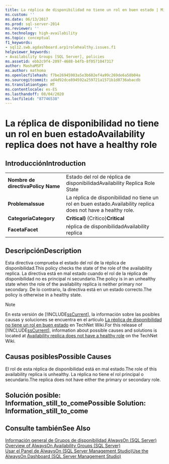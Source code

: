 ```yaml
---
title: La réplica de disponibilidad no tiene un rol en buen estado | Microsoft Docs
ms.custom: ''
ms.date: 06/13/2017
ms.prod: sql-server-2014
ms.reviewer: ''
ms.technology: high-availability
ms.topic: conceptual
f1_keywords:
- sql12.swb.agdashboard.arp1rolehealthy.issues.f1
helpviewer_keywords:
- Availability Groups [SQL Server], policies
ms.assetid: ebb2c9f4-2097-4688-b4fb-8f0571047317
author: MashaMSFT
ms.author: mathoma
ms.openlocfilehash: f7be26945903a5e3b602ef4a99c269de6a58b04a
ms.sourcegitcommit: ad4d92dce894592a259721a1571b1d8736abacdb
ms.translationtype: MT
ms.contentlocale: es-ES
ms.lasthandoff: 08/04/2020
ms.locfileid: "87746538"
---
```

# <a name="availability-replica-does-not-have-a-healthy-role"></a><span data-ttu-id="c4e00-102">La réplica de disponibilidad no tiene un rol en buen estado</span><span class="sxs-lookup"><span data-stu-id="c4e00-102">Availability replica does not have a healthy role</span></span>
    
## <a name="introduction"></a><span data-ttu-id="c4e00-103">Introducción</span><span class="sxs-lookup"><span data-stu-id="c4e00-103">Introduction</span></span>  
  
|||  
|-|-|  
|<span data-ttu-id="c4e00-104">**Nombre de directiva**</span><span class="sxs-lookup"><span data-stu-id="c4e00-104">**Policy Name**</span></span>|<span data-ttu-id="c4e00-105">Estado del rol de réplica de disponibilidad</span><span class="sxs-lookup"><span data-stu-id="c4e00-105">Availability Replica Role State</span></span>|  
|<span data-ttu-id="c4e00-106">**Problema**</span><span class="sxs-lookup"><span data-stu-id="c4e00-106">**Issue**</span></span>|<span data-ttu-id="c4e00-107">La réplica de disponibilidad no tiene un rol en buen estado.</span><span class="sxs-lookup"><span data-stu-id="c4e00-107">Availability replica does not have a healthy role.</span></span>|  
|<span data-ttu-id="c4e00-108">**Categoría**</span><span class="sxs-lookup"><span data-stu-id="c4e00-108">**Category**</span></span>|<span data-ttu-id="c4e00-109">**Critical)** (Crítico)</span><span class="sxs-lookup"><span data-stu-id="c4e00-109">**Critical**</span></span>|  
|<span data-ttu-id="c4e00-110">**Faceta**</span><span class="sxs-lookup"><span data-stu-id="c4e00-110">**Facet**</span></span>|<span data-ttu-id="c4e00-111">réplica de disponibilidad</span><span class="sxs-lookup"><span data-stu-id="c4e00-111">Availability replica</span></span>|  
  
## <a name="description"></a><span data-ttu-id="c4e00-112">Descripción</span><span class="sxs-lookup"><span data-stu-id="c4e00-112">Description</span></span>  
 <span data-ttu-id="c4e00-113">Esta directiva comprueba el estado del rol de la réplica de disponibilidad.</span><span class="sxs-lookup"><span data-stu-id="c4e00-113">This policy checks the state of the role of the availability replica.</span></span> <span data-ttu-id="c4e00-114">La directiva está en mal estado cuando el rol de la réplica de disponibilidad no es principal ni secundario.</span><span class="sxs-lookup"><span data-stu-id="c4e00-114">The policy is in an unhealthy state when the role of the availability replica is neither primary nor secondary.</span></span> <span data-ttu-id="c4e00-115">De lo contrario, la directiva está en un estado correcto.</span><span class="sxs-lookup"><span data-stu-id="c4e00-115">The policy is otherwise in a healthy state.</span></span>  
  
> [!NOTE]  
>  <span data-ttu-id="c4e00-116">En esta versión de [!INCLUDE[ssCurrent](../../../includes/sscurrent-md.md)], la información sobre las posibles causas y soluciones se encuentra en el artículo [La réplica de disponibilidad no tiene un rol en buen estado](https://go.microsoft.com/fwlink/p/?LinkId=220856) en TechNet Wiki.</span><span class="sxs-lookup"><span data-stu-id="c4e00-116">For this release of [!INCLUDE[ssCurrent](../../../includes/sscurrent-md.md)], information about possible causes and solutions is located at [Availability replica does not have a healthy role](https://go.microsoft.com/fwlink/p/?LinkId=220856) on the TechNet Wiki.</span></span>  
  
## <a name="possible-causes"></a><span data-ttu-id="c4e00-117">Causas posibles</span><span class="sxs-lookup"><span data-stu-id="c4e00-117">Possible Causes</span></span>  
 <span data-ttu-id="c4e00-118">El rol de esta réplica de disponibilidad está en mal estado.</span><span class="sxs-lookup"><span data-stu-id="c4e00-118">The role of this availability replica is unhealthy.</span></span> <span data-ttu-id="c4e00-119">La réplica no tiene el rol principal o secundario.</span><span class="sxs-lookup"><span data-stu-id="c4e00-119">The replica does not have either the primary or secondary role.</span></span>  
  
## <a name="possible-solution-information_still_to_come"></a><span data-ttu-id="c4e00-120">Solución posible: Information_still_to_come</span><span class="sxs-lookup"><span data-stu-id="c4e00-120">Possible Solution: Information_still_to_come</span></span>  
  
## <a name="see-also"></a><span data-ttu-id="c4e00-121">Consulte también</span><span class="sxs-lookup"><span data-stu-id="c4e00-121">See Also</span></span>  
 <span data-ttu-id="c4e00-122">[Información general de Grupos de disponibilidad AlwaysOn &#40;SQL Server&#41;](overview-of-always-on-availability-groups-sql-server.md) </span><span class="sxs-lookup"><span data-stu-id="c4e00-122">[Overview of AlwaysOn Availability Groups &#40;SQL Server&#41;](overview-of-always-on-availability-groups-sql-server.md) </span></span>  
 [<span data-ttu-id="c4e00-123">Usar el Panel de AlwaysOn &#40;SQL Server Management Studio&#41;</span><span class="sxs-lookup"><span data-stu-id="c4e00-123">Use the AlwaysOn Dashboard &#40;SQL Server Management Studio&#41;</span></span>](use-the-always-on-dashboard-sql-server-management-studio.md)  
  
  
